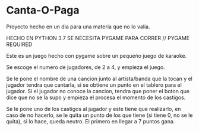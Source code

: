 # Canta-O-Paga
Proyecto hecho en un dia para una materia que no lo valia.

HECHO EN PYTHON 3.7
SE NECESITA PYGAME PARA CORRER // PYGAME REQUIRED

Este es un juego hecho con pygame sobre un pequeño juego de karaoke.

Se escoge el numero de jugadores, de 2 a 4, y empieza el juego.

Se le pone el nombre de una cancion junto al artista/banda que la tocan y
el jugador tendra que cantarla, si se obtiene un punto en el tablero para el jugador.
Si el jugador no conoce la cancion, tendra que poner el boton que dice que no se la supo
y empieza el procesa el momento de los castigos.


Se le pone uno de los castigos al jugador y este tiene que realizarlo, en caso de no hacerlo,
se le quita un punto de los que tiene (si tiene 0, no se le quita), si lo hace, queda neutro.
El primero en llegar a 7 puntos gana.
